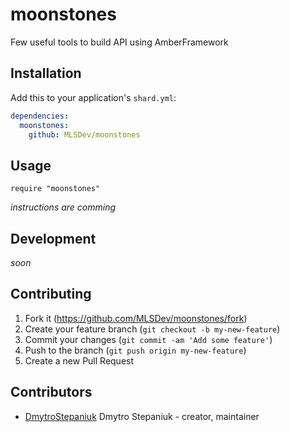 # moonstones

Few useful tools to build API using AmberFramework

## Installation

Add this to your application's `shard.yml`:

```yaml
dependencies:
  moonstones:
    github: MLSDev/moonstones
```

## Usage

```crystal
require "moonstones"
```

_instructions are comming_

## Development

_soon_

## Contributing

1. Fork it (<https://github.com/MLSDev/moonstones/fork>)
2. Create your feature branch (`git checkout -b my-new-feature`)
3. Commit your changes (`git commit -am 'Add some feature'`)
4. Push to the branch (`git push origin my-new-feature`)
5. Create a new Pull Request

## Contributors

- [DmytroStepaniuk](https://github.com/DmytroStepaniuk) Dmytro Stepaniuk - creator, maintainer
